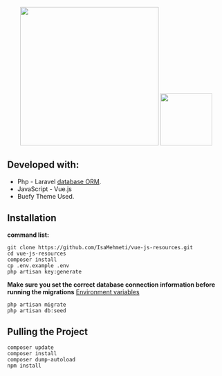 <p align="center"><a href="https://laravel.com" target="_blank"><img src="https://raw.githubusercontent.com/laravel/art/master/logo-lockup/5%20SVG/2%20CMYK/1%20Full%20Color/laravel-logolockup-cmyk-red.svg" width="320"></a>
<a href="https://vuejs.org" target="_blank"><img src="https://upload.wikimedia.org/wikipedia/commons/thumb/9/95/Vue.js_Logo_2.svg/512px-Vue.js_Logo_2.svg.png?20170919082558" width="120"></a>
</p>


## Developed with:

- Php - Laravel [database ORM](https://laravel.com/docs/eloquent). 
- JavaScript - Vue.js 
- Buefy Theme Used.

## Installation

**command list:**

    git clone https://github.com/IsaMehmeti/vue-js-resources.git
    cd vue-js-resources
    composer install
    cp .env.example .env
    php artisan key:generate
  
    
**Make sure you set the correct database connection information before running the migrations** [Environment variables](#environment-variables)

    php artisan migrate
	php artisan db:seed

## Pulling the Project

	composer update
	composer install
	composer dump-autoload
    npm install
	
